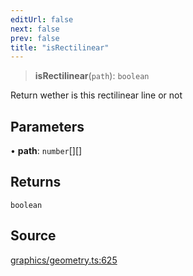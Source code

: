 ```yaml
---
editUrl: false
next: false
prev: false
title: "isRectilinear"
---
```


> **isRectilinear**(`path`): `boolean`

Return wether is this rectilinear line or not

## Parameters

• **path**: `number`[][]

## Returns

`boolean`

## Source

[graphics/geometry.ts:625](https://github.com/dgmjs/dgmjs/blob/main/packages/core/src/graphics/geometry.ts#L625)
